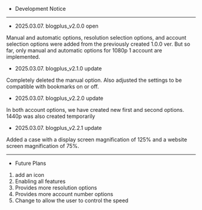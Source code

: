 - Development Notice

---

- 2025.03.07. blogplus_v2.0.0 open

Manual and automatic options, resolution selection options, and account selection options were added from the previously created 1.0.0 ver.
But so far, only manual and automatic options for 1080p 1 account are implemented.

- 2025.03.07. blogplus_v2.1.0 update

Completely deleted the manual option.
Also adjusted the settings to be compatible with bookmarks on or off.

- 2025.03.07. blogplus_v2.2.0 update

In both account options, we have created new first and second options.
1440p was also created temporarily

- 2025.03.07. blogplus_v2.2.1 update

Added a case with a display screen magnification of 125% and a website screen magnification of 75%.

---

- Future Plans

1. add an icon
2. Enabling all features
3. Provides more resolution options
4. Provides more account number options
5. Change to allow the user to control the speed

